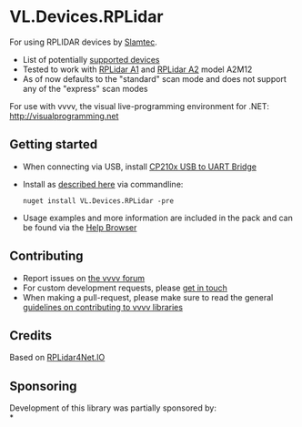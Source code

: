 # VL.Devices.RPLidar

For using RPLIDAR devices by [Slamtec](http://slamtec.com).  
- List of potentially [supported devices](https://github.com/slamtec/rplidar_sdk?tab=readme-ov-file#supported-platforms)
- Tested to work with [RPLidar A1](https://www.slamtec.com/en/Lidar/A1) and [RPLidar A2](https://www.slamtec.com/en/Lidar/A2) model A2M12
- As of now defaults to the "standard" scan mode and does not support any of the "express" scan modes

For use with vvvv, the visual live-programming environment for .NET: http://visualprogramming.net

## Getting started
- When connecting via USB, install [CP210x USB to UART Bridge](https://www.silabs.com/documents/public/software/CP210x_Universal_Windows_Driver.zip) 
- Install as [described here](https://thegraybook.vvvv.org/reference/hde/managing-nugets.html) via commandline:

    `nuget install VL.Devices.RPLidar -pre`

- Usage examples and more information are included in the pack and can be found via the [Help Browser](https://thegraybook.vvvv.org/reference/hde/findinghelp.html)

## Contributing
- Report issues on [the vvvv forum](https://discourse.vvvv.org/c/vvvv-gamma/28)
- For custom development requests, please [get in touch](mailto:devvvvs@vvvv.org)
- When making a pull-request, please make sure to read the general [guidelines on contributing to vvvv libraries](https://thegraybook.vvvv.org/reference/extending/contributing.html)

## Credits
Based on [RPLidar4Net.IO](https://www.nuget.org/packages/RPLidar4Net.IO)

## Sponsoring
Development of this library was partially sponsored by:  
* 

